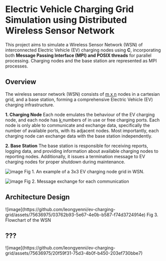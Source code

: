 <h1>Electric Vehicle Charging Grid Simulation using Distributed Wireless Sensor Network</h1>

This project aims to simulate a Wireless Sensor Network (WSN) of interconnected Electric Vehicle (EV) charging nodes using **C**, incorporating both **Message Passing Interface (MPI) and POSIX threads** for parallel processing. Charging nodes and the base station are represented as MPI processes.

<h2>Overview</h2>
The wireless sensor network (WSN) consists of <u>m x n</u> nodes in a cartesian grid, and a base station, forming a comprehensive Electric Vehicle (EV) charging infrastructure.

**1. Charging Node**
Each node emulates the behaviour of the EV charging node, and each node has <u> k </u> numbers of in use or free charging ports. Each node is only able to communicate and exchange data, specifically the number of available ports, with its adjacent nodes. Most importantly, each charging node can exchange data with the base station independently.

**2. Base Station**
The base station is responsible for receiving reports, logging data, and providing information about available charging nodes to reporting nodes. Additionally, it issues a termination message to EV charging nodes for proper shutdown during maintenance.

![image](https://github.com/leongyenni/ev-charging-grid/assets/75636975/b884fc26-5f26-4464-9168-e1b82d232df8)
Fig 1. An example of a 3x3 EV charging node grid in WSN.

![image](https://github.com/leongyenni/ev-charging-grid/assets/75636975/0fe11b3e-82c4-455b-8f1b-82dd08341d1d)
Fig 2. Message exchange for each communication

<h2>Architecture Design</h2>
![image](https://github.com/leongyenni/ev-charging-grid/assets/75636975/03762b93-5e67-4e0b-b587-f74d3724914e)
Fig 3. Flowchart of the WSN


<h2>???</h2>
![image](https://github.com/leongyenni/ev-charging-grid/assets/75636975/20f59f31-75d3-4b0f-b450-203ef730bbe7)


